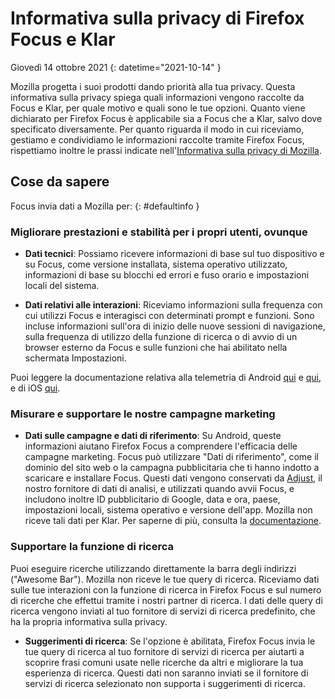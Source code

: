 ﻿# Informativa sulla privacy di Firefox Focus e Klar

Giovedì 14 ottobre 2021
{: datetime="2021-10-14" }

Mozilla progetta i suoi prodotti dando priorità alla tua privacy. Questa informativa sulla privacy spiega quali informazioni vengono raccolte da Focus e Klar, per quale motivo e quali sono le tue opzioni. Quanto viene dichiarato per Firefox Focus è applicabile sia a Focus che a Klar, salvo dove specificato diversamente. Per quanto riguarda il modo in cui riceviamo, gestiamo e condividiamo le informazioni raccolte tramite Firefox Focus, rispettiamo inoltre le prassi indicate nell'[Informativa sulla privacy di Mozilla](https://www.mozilla.org/privacy/). 
 
## Cose da sapere

Focus invia dati a Mozilla per: 
{: #defaultinfo }

### Migliorare prestazioni e stabilità per i propri utenti, ovunque 

* __Dati tecnici__: Possiamo ricevere informazioni di base sul tuo dispositivo e su Focus, come versione installata, sistema operativo utilizzato, informazioni di base su blocchi ed errori e fuso orario e impostazioni locali del sistema.

* __Dati relativi alle interazioni__: Riceviamo informazioni sulla frequenza con cui utilizzi Focus e interagisci con determinati prompt e funzioni. Sono incluse informazioni sull'ora di inizio delle nuove sessioni di navigazione, sulla frequenza di utilizzo della funzione di ricerca o di avvio di un browser esterno da Focus e sulle funzioni che hai abilitato nella schermata Impostazioni.

Puoi leggere la documentazione relativa alla telemetria di Android [qui](https://github.com/mozilla-mobile/focus-android/blob/main/docs/Telemetry.md) e [qui](https://dictionary.telemetry.mozilla.org/apps/focus_android), e di iOS [qui](https://dictionary.telemetry.mozilla.org/apps/focus_ios).

### Misurare e supportare le nostre campagne marketing

* __Dati sulle campagne e dati di riferimento__: Su Android, queste informazioni aiutano Firefox Focus a comprendere l'efficacia delle campagne marketing. Focus può utilizzare "Dati di riferimento", come il dominio del sito web o la campagna pubblicitaria che ti hanno indotto a scaricare e installare Focus. Questi dati vengono conservati da [Adjust](https://www.adjust.com/terms/privacy-policy/), il nostro fornitore di dati di analisi, e utilizzati quando avvii Focus, e includono inoltre ID pubblicitario di Google, data e ora, paese, impostazioni locali, sistema operativo e versione dell'app. Mozilla non riceve tali dati per Klar. Per saperne di più, consulta la [documentazione](https://github.com/mozilla-mobile/focus-android/wiki/Adjust-Usage). 

### Supportare la funzione di ricerca

Puoi eseguire ricerche utilizzando direttamente la barra degli indirizzi ("Awesome Bar"). Mozilla non riceve le tue query di ricerca. Riceviamo dati sulle tue interazioni con la funzione di ricerca in Firefox Focus e sul numero di ricerche che effettui tramite i nostri partner di ricerca. I dati delle query di ricerca vengono inviati al tuo fornitore di servizi di ricerca predefinito, che ha la propria informativa sulla privacy. 

* __Suggerimenti di ricerca__: Se l'opzione è abilitata, Firefox Focus invia le tue query di ricerca al tuo fornitore di servizi di ricerca per aiutarti a scoprire frasi comuni usate nelle ricerche da altri e migliorare la tua esperienza di ricerca. Questi dati non saranno inviati se il fornitore di servizi di ricerca selezionato non supporta i suggerimenti di ricerca.
